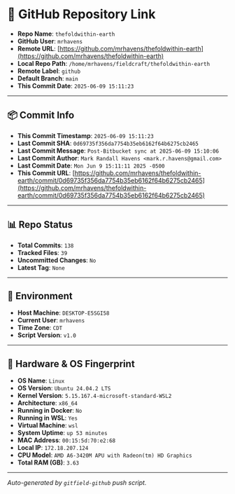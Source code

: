 # 🔗 GitHub Repository Link

- **Repo Name**: `thefoldwithin-earth`
- **GitHub User**: `mrhavens`
- **Remote URL**: [https://github.com/mrhavens/thefoldwithin-earth](https://github.com/mrhavens/thefoldwithin-earth)
- **Local Repo Path**: `/home/mrhavens/fieldcraft/thefoldwithin-earth`
- **Remote Label**: `github`
- **Default Branch**: `main`
- **This Commit Date**: `2025-06-09 15:11:23`

---

## 📦 Commit Info

- **This Commit Timestamp**: `2025-06-09 15:11:23`
- **Last Commit SHA**: `0d69735f356da7754b35eb6162f64b6275cb2465`
- **Last Commit Message**: `Post-Bitbucket sync at 2025-06-09 15:10:06`
- **Last Commit Author**: `Mark Randall Havens <mark.r.havens@gmail.com>`
- **Last Commit Date**: `Mon Jun 9 15:11:11 2025 -0500`
- **This Commit URL**: [https://github.com/mrhavens/thefoldwithin-earth/commit/0d69735f356da7754b35eb6162f64b6275cb2465](https://github.com/mrhavens/thefoldwithin-earth/commit/0d69735f356da7754b35eb6162f64b6275cb2465)

---

## 📊 Repo Status

- **Total Commits**: `138`
- **Tracked Files**: `39`
- **Uncommitted Changes**: `No`
- **Latest Tag**: `None`

---

## 🧭 Environment

- **Host Machine**: `DESKTOP-E5SGI58`
- **Current User**: `mrhavens`
- **Time Zone**: `CDT`
- **Script Version**: `v1.0`

---

## 🧬 Hardware & OS Fingerprint

- **OS Name**: `Linux`
- **OS Version**: `Ubuntu 24.04.2 LTS`
- **Kernel Version**: `5.15.167.4-microsoft-standard-WSL2`
- **Architecture**: `x86_64`
- **Running in Docker**: `No`
- **Running in WSL**: `Yes`
- **Virtual Machine**: `wsl`
- **System Uptime**: `up 53 minutes`
- **MAC Address**: `00:15:5d:70:e2:68`
- **Local IP**: `172.18.207.124`
- **CPU Model**: `AMD A6-3420M APU with Radeon(tm) HD Graphics`
- **Total RAM (GB)**: `3.63`

---

_Auto-generated by `gitfield-github` push script._
